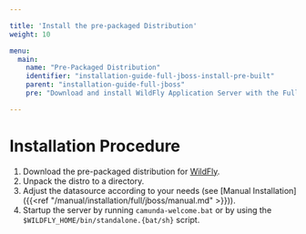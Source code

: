 ```yaml
---

title: 'Install the pre-packaged Distribution'
weight: 10

menu:
  main:
    name: "Pre-Packaged Distribution"
    identifier: "installation-guide-full-jboss-install-pre-built"
    parent: "installation-guide-full-jboss"
    pre: "Download and install WildFly Application Server with the Full Distribution pre-deployed and pre-configured."

---
```


# Installation Procedure

1. Download the pre-packaged distribution for [WildFly](https://downloads.camunda.cloud/release/camunda-bpm/wildfly/).
2. Unpack the distro to a directory.
3. Adjust the datasource according to your needs (see [Manual Installation]({{<ref "/manual/installation/full/jboss/manual.md" >}})).
4. Startup the server by running `camunda-welcome.bat` or by using the `$WILDFLY_HOME/bin/standalone.{bat/sh}` script.
